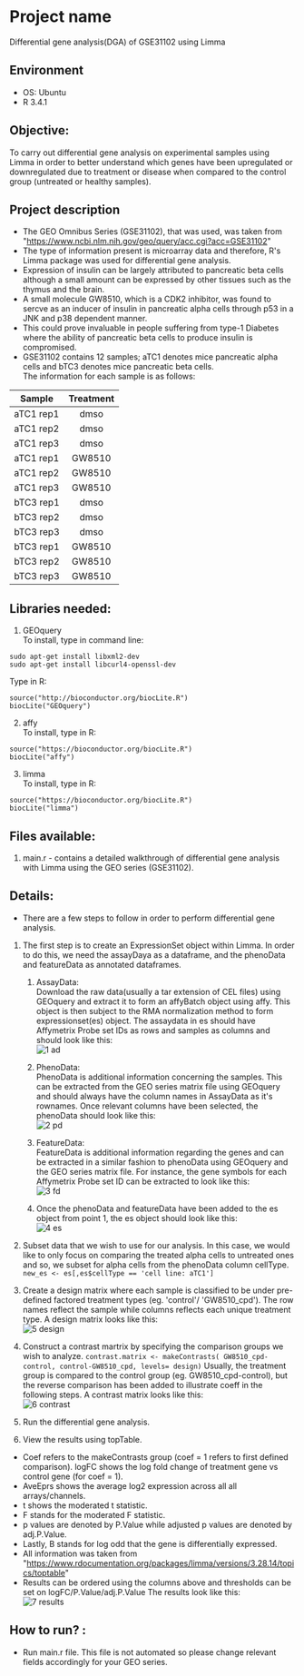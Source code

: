 # Project name

Differential gene analysis(DGA) of GSE31102 using Limma

##  Environment 

- OS: Ubuntu
- R 3.4.1

## Objective: 
To carry out differential gene analysis on experimental samples using Limma in order to better understand which genes have been upregulated or downregulated due to treatment or disease when compared to the control group (untreated or healthy samples).

## Project description
- The GEO Omnibus Series (GSE31102), that was used, was taken from "https://www.ncbi.nlm.nih.gov/geo/query/acc.cgi?acc=GSE31102"
- The type of information present is microarray data and therefore, R's Limma package was used for differential gene analysis.
- Expression of insulin can be largely attributed to pancreatic beta cells although a small amount can be expressed by other tissues such as the thymus and the brain.
- A small molecule GW8510, which is a CDK2 inhibitor, was found to sercve as an inducer of insulin in pancreatic alpha cells through p53 in a JNK and p38 dependent manner. 
- This could prove invaluable in people suffering from type-1 Diabetes where the ability of pancreatic beta cells to produce insulin is compromised.
- GSE31102 contains 12 samples; aTC1 denotes mice pancreatic alpha cells and bTC3 denotes mice pancreatic beta cells. <br>
The information for each sample is as follows: <br>

| Sample | Treatment |
|--------| :-------: |
| aTC1 rep1 | dmso |
| aTC1 rep2 | dmso |
| aTC1 rep3 | dmso |
| aTC1 rep1 | GW8510 |
| aTC1 rep2 | GW8510 |
| aTC1 rep3 | GW8510 |
| bTC3 rep1 | dmso |
| bTC3 rep2 | dmso |
| bTC3 rep3 | dmso |
| bTC3 rep1 | GW8510 |
| bTC3 rep2 | GW8510 |
| bTC3 rep3 | GW8510 |


## Libraries needed: 
1. GEOquery <br>
To install, type in command line: <br>
````
sudo apt-get install libxml2-dev
sudo apt-get install libcurl4-openssl-dev
````
Type in R: <br>
````
source("http://bioconductor.org/biocLite.R")
biocLite("GEOquery")
````
2. affy <br>
To install, type in R: <br>
````
source("https://bioconductor.org/biocLite.R")
biocLite("affy")
````
3. limma <br>
To install, type in R: <br>
````
source("https://bioconductor.org/biocLite.R")
biocLite("limma")
````

## Files available: 
1. main.r - contains a detailed walkthrough of differential gene analysis with Limma using the GEO series (GSE31102).


## Details: 
- There are a few steps to follow in order to perform differential gene analysis. 
1. The first step is to create an ExpressionSet object within Limma. In order to do this, we need the assayDaya as a dataframe, and the phenoData and featureData as annotated dataframes. 
   1. AssayData: <br>
   Download the raw data(usually a tar extension of CEL files) using GEOquery and extract it to form an affyBatch object using affy. This object is then subject to the RMA normalization method to form expressionset(es) object. The assaydata in es should have Affymetrix Probe set IDs as rows and samples as columns and should look like this: <br>
   ![1 ad](https://user-images.githubusercontent.com/35882413/36443595-37bc8c92-1647-11e8-9c21-8a43b6ca3cd2.png)

   2. PhenoData: <br>
   PhenoData is additional information concerning the samples. This can be extracted from the GEO series matrix file using GEOquery and should always have the column names in AssayData as it's rownames. Once relevant columns have been selected, the phenoData should look like this: <br>
   ![2 pd](https://user-images.githubusercontent.com/35882413/36443596-37dde2de-1647-11e8-96e1-dbab49719047.png)

   3. FeatureData: <br>
   FeatureData is additional information regarding the genes and can be extracted in a similar fashion to phenoData using GEOquery and the GEO series matrix file. For instance, the gene symbols for each Affymetrix Probe set ID can be extracted to look like this: <br>
   ![3 fd](https://user-images.githubusercontent.com/35882413/36443597-37ee26da-1647-11e8-84c1-a9d633c489db.png)

   4. Once the phenoData and featureData have been added to the es object from point 1, the es object should look like this: <br>
   ![4 es](https://user-images.githubusercontent.com/35882413/36443598-3803a0f0-1647-11e8-8481-55f22ffcf8c1.png)

2. Subset data that we wish to use for our analysis. In this case, we would like to only focus on comparing the treated alpha cells to untreated ones and so, we subset for alpha cells from the phenoData column cellType. <br>
```` new_es <- es[,es$cellType == 'cell line: aTC1'] ````

3. Create a design matrix where each sample is classified to be under pre-defined factored treatment types (eg. 'control'/ 'GW8510_cpd'). The row names reflect the sample while columns reflects each unique treatment type. A design matrix looks like this: <br>
![5 design](https://user-images.githubusercontent.com/35882413/36443599-38153914-1647-11e8-81a6-4df9abe32c82.png)

4. Construct a contrast martrix by specifying the comparison groups we wish to analyze. 
```` contrast.matrix <- makeContrasts( GW8510_cpd-control, control-GW8510_cpd, levels= design) ````
Usually, the treatment group is compared to the control group (eg.  GW8510_cpd-control), but the reverse comparison has been added to illustrate coeff in the following steps.  A contrast matrix looks like this: <br>
![6 contrast](https://user-images.githubusercontent.com/35882413/36443600-3825f6aa-1647-11e8-981e-adcae5480822.png)

5. Run the differential gene analysis.

6. View the results using topTable. 
- Coef refers to the makeContrasts group (coef = 1 refers to first defined comparison). logFC shows the log fold change of treatment gene vs control gene (for coef = 1). 
- AveEprs shows the average log2 expression across all all arrays/channels.
- t shows the moderated t statistic.
- F stands for the moderated F statistic.
- p values are denoted by P.Value while adjusted p values are denoted by adj.P.Value.
- Lastly, B stands for log odd that the gene is differentially expressed.
- All information was taken from "https://www.rdocumentation.org/packages/limma/versions/3.28.14/topics/toptable"
- Results can be ordered using the columns above and thresholds can be set on logFC/P.Value/adj.P.Value
The results look like this: <br>
![7 results](https://user-images.githubusercontent.com/35882413/36443601-383ae074-1647-11e8-9e43-10a512b81a98.png)

## How to run? :
- Run main.r file. This file is not automated so please change relevant fields accordingly for your GEO series.
